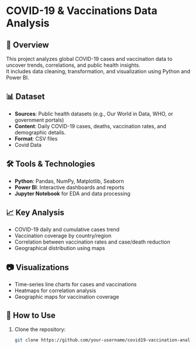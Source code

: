 # COVID-19 & Vaccinations Data Analysis

## 📌 Overview
This project analyzes global COVID-19 cases and vaccination data to uncover trends, correlations, and public health insights.  
It includes data cleaning, transformation, and visualization using Python and Power BI.

## 📊 Dataset
- **Sources**: Public health datasets (e.g., Our World in Data, WHO, or government portals)
- **Content**: Daily COVID-19 cases, deaths, vaccination rates, and demographic details.
- **Format**: CSV files
- <a herf="https://github.com/ahmed2004410/Data-Analysis-project-for-covid19-Vaccinations/blob/bca11f33d009fa509512e72a0bc9b317aafbf608/table_1.xlsx">Covid Data</a>


## 🛠 Tools & Technologies
- **Python**: Pandas, NumPy, Matplotlib, Seaborn
- **Power BI**: Interactive dashboards and reports
- **Jupyter Notebook** for EDA and data processing

## 📈 Key Analysis
- COVID-19 daily and cumulative cases trend
- Vaccination coverage by country/region
- Correlation between vaccination rates and case/death reduction
- Geographical distribution using maps

## 📷 Visualizations
- Time-series line charts for cases and vaccinations
- Heatmaps for correlation analysis
- Geographic maps for vaccination coverage

## 🚀 How to Use
1. Clone the repository:
   ```bash
   git clone https://github.com/your-username/covid19-vaccination-analysis.git
